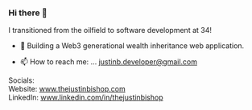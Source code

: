 ### Hi there 👋

I transitioned from the oilfield to software development at 34!

- 🔭 Building a Web3 generational wealth inheritance web application.

- 📫 How to reach me: ... justinb.developer@gmail.com

Socials:   
Website: www.thejustinbishop.com   
LinkedIn: www.linkedin.com/in/thejustinbishop
